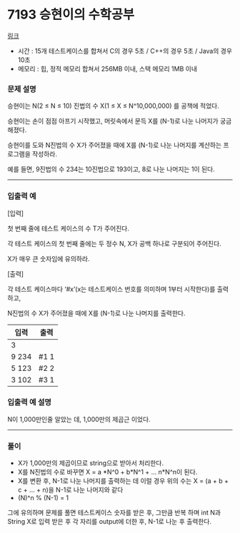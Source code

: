 # 7193 승현이의 수학공부

[링크](https://www.swexpertacademy.com/main/code/problem/problemDetail.do?contestProbId=AWksRkI6AR0DFAVE&categoryId=AWksRkI6AR0DFAVE&categoryType=CODE)
- 시간 : 15개 테스트케이스를 합쳐서 C의 경우 5초 / C++의 경우 5초 / Java의 경우 10초 
- 메모리 : 힙, 정적 메모리 합쳐서 256MB 이내, 스택 메모리 1MB 이내 

### 문제 설명
승현이는 N(2 ≤ N ≤ 10) 진법의 수 X(1 ≤ X ≤ N^10,000,000) 를 공책에 적었다.

승현이는 손이 점점 아프기 시작했고, 머릿속에서 문득 X를 (N-1)로 나눈 나머지가 궁금해졌다.

승현이를 도와 N진법의 수 X가 주어졌을 때에 X를 (N-1)로 나눈 나머지를 계산하는 프로그램을 작성하라.

예를 들면, 9진법의 수 234는 10진법으로 193이고, 8로 나눈 나머지는 1이 된다.



-------------------------------------------
### 입출력 예

[입력]

첫 번째 줄에 테스트 케이스의 수 T가 주어진다.

각 테스트 케이스의 첫 번째 줄에는 두 정수 N, X가 공백 하나로 구분되어 주어진다.

X가 매우 큰 숫자임에 유의하라.


[출력]

각 테스트 케이스마다 ‘#x’(x는 테스트케이스 번호를 의미하며 1부터 시작한다)를 출력하고,

N진법의 수 X가 주어졌을 때에 X를 (N-1)로 나눈 나머지를 출력한다. 

| 입력 | 출력 |
|--------|--------|
|3 | |
|9 234 |#1 1 |
|5 123 |#2 2 |
|3 102  |#3 1 |


### 입출력 예 설명
N이 1,000만인줄 알았는 데, 1,000만의 제곱근 이었다.

-------------------------------------------
### 풀이
- X가 1,000만의 제곱이므로 string으로 받아서 처리한다.
- X를 N진법의 수로 바꾸면 X = a \*N^0 + b\*N^1 + ... n\*N^n이 된다.
- X를 변환 후, N-1로 나눈 나머지를 출력하는 데 이럴 경우 위의 수는 X = (a + b + c + ... + n)을 N-1로 나눈 나머지와 같다
- (N)^n % (N-1) = 1

그에 유의하며 문제를 풀면 테스트케이스 숫자를 받은 후, 그만큼 반복 하며 int N과 String X로 입력 받은 후 각 자리를 output에 더한 후, N-1로 나눈 후 출력한다.

